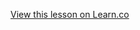 
<a href='https://learn.co/lessons/js-intro-backbone-app' data-visibility='hidden'>View this lesson on Learn.co</a>
